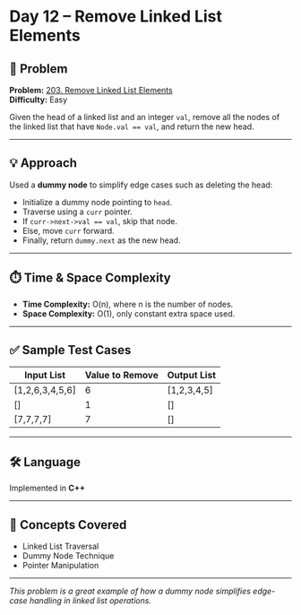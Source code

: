 # Day 12 – Remove Linked List Elements

## 🧩 Problem

**Problem:** [203. Remove Linked List Elements](https://leetcode.com/problems/remove-linked-list-elements/)  
**Difficulty:** Easy

Given the head of a linked list and an integer `val`, remove all the nodes of the linked list that have `Node.val == val`, and return the new head.

---

## 💡 Approach

Used a **dummy node** to simplify edge cases such as deleting the head:
- Initialize a dummy node pointing to `head`.
- Traverse using a `curr` pointer.
- If `curr->next->val == val`, skip that node.
- Else, move `curr` forward.
- Finally, return `dummy.next` as the new head.

---

## ⏱️ Time & Space Complexity

- **Time Complexity:** O(n), where n is the number of nodes.
- **Space Complexity:** O(1), only constant extra space used.

---

## ✅ Sample Test Cases

| Input List          | Value to Remove | Output List   |
|---------------------|------------------|----------------|
| [1,2,6,3,4,5,6]     | 6                | [1,2,3,4,5]    |
| []                  | 1                | []             |
| [7,7,7,7]           | 7                | []             |

---

## 🛠️ Language

Implemented in **C++**

---

## 🔗 Concepts Covered

- Linked List Traversal  
- Dummy Node Technique  
- Pointer Manipulation

---

*This problem is a great example of how a dummy node simplifies edge-case handling in linked list operations.*
